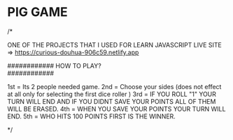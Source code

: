 # PIG GAME

/*

ONE OF THE PROJECTS THAT I USED FOR LEARN JAVASCRIPT LIVE SITE => https://curious-douhua-906c59.netlify.app

############
HOW TO PLAY?  
############

1st = Its 2 people needed game.
2nd = Choose your sides (does not effect at all only for selecting the first dice roller )
3rd =  IF YOU ROLL "1" YOUR TURN WILL END AND IF YOU DIDNT SAVE YOUR POINTS ALL OF THEM WILL BE ERASED.
4th = WHEN YOU SAVE YOUR POINTS YOUR TURN WILL END.
5th = WHO HITS 100 POINTS FIRST IS THE WINNER. 
  
*/
